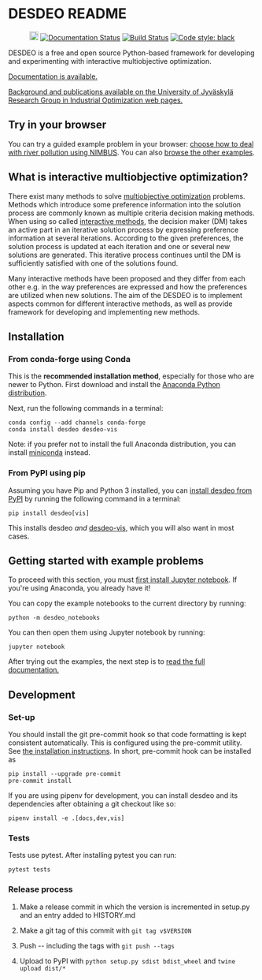 # DESDEO README #

<p align="center">
<a href="https://badge.fury.io/py/desdeo"><img src="https://badge.fury.io/py/desdeo.svg" alt="Available on PyPI" height="18"></a>
<a href="https://desdeo.readthedocs.io/en/latest/?badge=latest"><img alt="Documentation Status" src="https://readthedocs.org/projects/desdeo/badge/?version=latest"></a>
<a href="https://travis-ci.com/industrial-optimization-group/DESDEO"><img alt="Build Status" src="https://travis-ci.com/industrial-optimization-group/DESDEO.svg?branch=master"></a>
<a href="https://github.com/ambv/black"><img alt="Code style: black" src="https://img.shields.io/badge/code%20style-black-000000.svg"></a>
</p>

DESDEO is a free and open source Python-based framework for developing and
experimenting with interactive multiobjective optimization.

[Documentation is available.](https://desdeo.readthedocs.io/en/latest/)

[Background and publications available on the University of Jyväskylä Research Group in Industrial Optimization web pages.](https://desdeo.it.jyu.fi)

## Try in your browser ##

You can try a guided example problem in your browser: [choose how to deal with
river pollution using
NIMBUS](https://mybinder.org/v2/gh/industrial-optimization-group/desdeo-vis/master?filepath=desdeo_notebooks%2Fnimbus-river-pollution.ipynb).
You can also [browse the other
examples](https://mybinder.org/v2/gh/industrial-optimization-group/desdeo-vis/master?filepath=desdeo_notebooks).

## What is interactive multiobjective optimization? ##

There exist many methods to solve [multiobjective
optimization](https://en.wikipedia.org/wiki/Multi-objective_optimization)
problems. Methods which introduce some preference information into the solution
process are commonly known as multiple criteria decision making methods. When
using so called [interactive
methods](https://en.wikipedia.org/wiki/Multi-objective_optimization#Interactive_methods),
the decision maker (DM) takes an active part in an iterative solution process
by expressing preference information at several iterations. According to the
given preferences, the solution process is updated at each iteration and one or
several new solutions are generated. This iterative process continues until the
DM is sufficiently satisfied with one of the solutions found.

Many interactive methods have been proposed and they differ from each other
e.g. in the way preferences are expressed and how the preferences are utilized
when new solutions. The aim of the DESDEO is to implement aspects common for
different interactive methods, as well as provide framework for developing and
implementing new methods.

## Installation ##

### From conda-forge using Conda ###

This is the **recommended installation method**, especially for those who are
newer to Python. First download and install the [Anaconda Python
distribution](https://www.anaconda.com/download/).

Next, run the following commands in a terminal:

    conda config --add channels conda-forge
    conda install desdeo desdeo-vis

Note: if you prefer not to install the full Anaconda distribution, you can
install [miniconda](https://conda.io/miniconda.html) instead.

### From PyPI using pip ###

Assuming you have Pip and Python 3 installed, you can [install desdeo from
PyPI](https://pypi.org/project/desdeo/) by running the following command in
a terminal:

    pip install desdeo[vis]

This installs desdeo *and*
[desdeo-vis](https://github.com/industrial-optimization-group/desdeo-vis),
which you will also want in most cases.

## Getting started with example problems ##

To proceed with this section, you must [first install Jupyter
notebook](http://jupyter.org/install). If you're using Anaconda, you already
have it!

You can copy the example notebooks to the current directory by running:

    python -m desdeo_notebooks

You can then open them using Jupyter notebook by running:

    jupyter notebook

After trying out the examples, the next step is to [read the full
documentation.](https://desdeo.readthedocs.io/en/latest/)

## Development ##

### Set-up ###

You should install the git pre-commit hook so that code formatting is kept consistent automatically. This is configured using the pre-commit utility. See [the installation instructions](https://pre-commit.com/#install). In short, pre-commit hook can be installed as

    pip install --upgrade pre-commit
    pre-commit install

If you are using pipenv for development, you can install desdeo and its
dependencies after obtaining a git checkout like so:

    pipenv install -e .[docs,dev,vis]

### Tests ###

Tests use pytest. After installing pytest you can run:

    pytest tests

### Release process ###

1. Make a release commit in which the version is incremented in setup.py and an entry added to HISTORY.md

2. Make a git tag of this commit with `git tag v$VERSION`

3. Push -- including the tags with `git push --tags`

4. Upload to PyPI with `python setup.py sdist bdist_wheel` and `twine upload dist/*`
